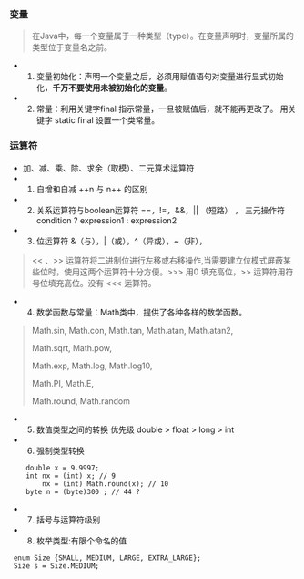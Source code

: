 ### 变量
> 在Java中，每一个变量属于一种类型（type）。在变量声明时，变量所属的类型位于变量名之前。
- 1. 变量初始化：声明一个变量之后，必须用赋值语句对变量进行显式初始化，**千万不要使用未被初始化的变量**。
- 2. 常量：利用关键字final 指示常量，一旦被赋值后，就不能再更改了。 用关键字 static final 设置一个类常量。
### 运算符
- 加、减、乘、除、求余（取模）、二元算术运算符
- 1. 自增和自减  ++n 与 n++ 的区别
- 2. 关系运算符与boolean运算符  ==，!=，&&，|| （短路） ， 三元操作符 condition ? expression1 : expression2 
- 3. 位运算符 &（与），|（或），^（异或），~（非），
>  << 、>> 运算符将二进制位进行左移或右移操作,当需要建立位模式屏蔽某些位时，使用这两个运算符十分方便。>>> 用0 填充高位，>> 运算符用符号位填充高位。没有 <<< 运算符。
- 4. 数学函数与常量：Math类中，提供了各种各样的数学函数。
> Math.sin, Math.con, Math.tan, Math.atan, Math.atan2, 
> 
> Math.sqrt, Math.pow,
> 
> Math.exp, Math.log, Math.log10,
> 
> Math.PI, Math.E, 
> 
> Math.round, Math.random
- 5. 数值类型之间的转换 优先级 double > float > long > int 
- 6. 强制类型转换
```
    double x = 9.9997;
    int nx = (int) x; // 9
        nx = (int) Math.round(x); // 10
    byte n = (byte)300 ; // 44 ?    
```
- 7. 括号与运算符级别
- 8. 枚举类型:有限个命名的值
```
 enum Size {SMALL, MEDIUM, LARGE, EXTRA_LARGE};
 Size s = Size.MEDIUM;
```
> 
